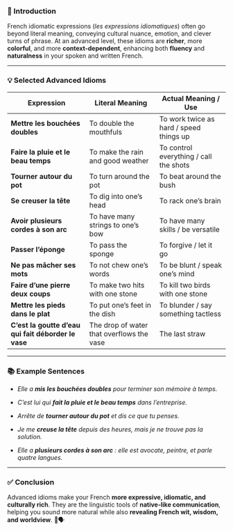 
### 🎯 Introduction

French idiomatic expressions (_les expressions idiomatiques_) often go beyond literal meaning, conveying cultural nuance, emotion, and clever turns of phrase. At an advanced level, these idioms are **richer**, more **colorful**, and more **context-dependent**, enhancing both **fluency** and **naturalness** in your spoken and written French.

---

### 💡 Selected Advanced Idioms

|Expression|Literal Meaning|Actual Meaning / Use|
|---|---|---|
|**Mettre les bouchées doubles**|To double the mouthfuls|To work twice as hard / speed things up|
|**Faire la pluie et le beau temps**|To make the rain and good weather|To control everything / call the shots|
|**Tourner autour du pot**|To turn around the pot|To beat around the bush|
|**Se creuser la tête**|To dig into one’s head|To rack one’s brain|
|**Avoir plusieurs cordes à son arc**|To have many strings to one’s bow|To have many skills / be versatile|
|**Passer l’éponge**|To pass the sponge|To forgive / let it go|
|**Ne pas mâcher ses mots**|To not chew one’s words|To be blunt / speak one’s mind|
|**Faire d’une pierre deux coups**|To make two hits with one stone|To kill two birds with one stone|
|**Mettre les pieds dans le plat**|To put one’s feet in the dish|To blunder / say something tactless|
|**C’est la goutte d’eau qui fait déborder le vase**|The drop of water that overflows the vase|The last straw|

---

### 📚 Example Sentences

- _Elle a **mis les bouchées doubles** pour terminer son mémoire à temps._
    
- _C’est lui qui **fait la pluie et le beau temps** dans l’entreprise._
    
- _Arrête de **tourner autour du pot** et dis ce que tu penses._
    
- _Je me **creuse la tête** depuis des heures, mais je ne trouve pas la solution._
    
- _Elle a **plusieurs cordes à son arc** : elle est avocate, peintre, et parle quatre langues._
    

---

### ✅ Conclusion

Advanced idioms make your French **more expressive, idiomatic, and culturally rich**. They are the linguistic tools of **native-like communication**, helping you sound more natural while also **revealing French wit, wisdom, and worldview**. 🌟🗣️
